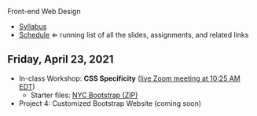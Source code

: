 Front-end Web Design

- [Syllabus](syllabus.md)
- [Schedule](schedule.md)   ⇐ running list of all the slides, assignments, and related links

## Friday, April 23, 2021

- In-class Workshop: **CSS Specificity** ([live Zoom meeting at 10:25 AM EDT](https://rochester.zoom.us/j/99406386666?pwd=VEV3NWNlSUZEMWlZc2VzNDIwWG1UUT09))
  - Starter files: [NYC Bootstrap (ZIP)](assign10-specificity/nyc-bootstrap.zip)
- Project 4: Customized Bootstrap Website (coming soon)


